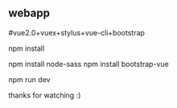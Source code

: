 ## webapp
#vue2.0+vuex+stylus+vue-cli+bootstrap

npm install 

npm install node-sass
npm install bootstrap-vue

npm run dev

thanks for watching :)
